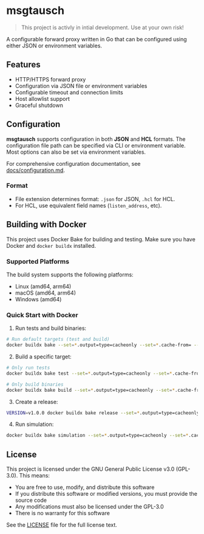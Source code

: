 # msgtausch

> This project is activly in intial development. Use at your own risk!

A configurable forward proxy written in Go that can be configured using either JSON or environment variables.

## Features

- HTTP/HTTPS forward proxy
- Configuration via JSON file or environment variables
- Configurable timeout and connection limits
- Host allowlist support
- Graceful shutdown

## Configuration

**msgtausch** supports configuration in both **JSON** and **HCL** formats.
The configuration file path can be specified via CLI or environment variable.
Most options can also be set via environment variables.

For comprehensive configuration documentation, see [docs/configuration.md](docs/configuration.md).

### Format

- File extension determines format: `.json` for JSON, `.hcl` for HCL.
- For HCL, use equivalent field names (`listen_address`, etc).

## Building with Docker

This project uses Docker Bake for building and testing. Make sure you have Docker and `docker buildx` installed.

### Supported Platforms

The build system supports the following platforms:
- Linux (amd64, arm64)
- macOS (amd64, arm64)
- Windows (amd64)

### Quick Start with Docker

1. Run tests and build binaries:
```bash
# Run default targets (test and build)
docker buildx bake --set=*.output=type=cacheonly --set=*.cache-from= --set=*.cache-to=
```

2. Build a specific target:
```bash
# Only run tests
docker buildx bake test --set=*.output=type=cacheonly --set=*.cache-from= --set=*.cache-to=

# Only build binaries
docker buildx bake build --set=*.output=type=cacheonly --set=*.cache-from= --set=*.cache-to=
```

3. Create a release:
```bash
VERSION=v1.0.0 docker buildx bake release --set=*.output=type=cacheonly --set=*.cache-from= --set=*.cache-to=
```

4. Run simulation:
```bash
docker buildx bake simulation --set=*.output=type=cacheonly --set=*.cache-from= --set=*.cache-to=
```

## License

This project is licensed under the GNU General Public License v3.0 (GPL-3.0). This means:

- You are free to use, modify, and distribute this software
- If you distribute this software or modified versions, you must provide the source code
- Any modifications must also be licensed under the GPL-3.0
- There is no warranty for this software

See the [LICENSE](LICENSE) file for the full license text.
